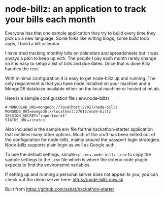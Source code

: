 # node-billz: an application to track your bills each month
Everyone has that one sample application they try to build every time they pick up a new language. Some folks like writing 
blogs, some build todo apps, I build a bill calendar.

I have tried tracking monthly bills on calendars and spreadsheets but it was always a pain to keep up with. The people I pay each month rarely change so it is easy to setup a list of bills and due dates. Once that is done Billz handles the rest.

With minimal configuration it is easy to get node-billz up and running. The only requirement is that you have node installed on your machine and a MongoDB database available either on the local machine or hosted at mLab.

Here is a sample configuration file (.env.node-billz)
```
# MONGOLAB_URI=mongodb://localhost:27017/node-billz
MONGODB_URI=mongodb://localhost:27017/node-billz
SESSION_SECRET="super$ecret"
STATUS_URL=/status
```

Also included is the sample env file for the hackathon-starter application that outlines many other options. Much of the cruft has been edited out of the configuration for node-billz, mainly around the passport login strategies. Node-billz supports plain login as well as Google auth.

To use the default settings, simple `cp .env.node-billz .env` to copy the sample settings to the `.env` file which is where the dotenv node plugin expects to find the environemnt variables.

If setting up and running a personal server does not appeal to you, you can check out the demo server here: https://node-billz.now.sh.

Built from https://github.com/sahat/hackathon-starter